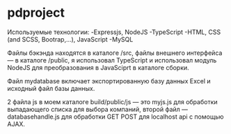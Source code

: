 # pdproject
Используемые технологии:
-Expressjs, NodeJS
-TypeScript
-HTML, CSS (and SCSS, Bootrap,...), JavaScript
-MySQL

Файлы бэкэнда находятся в каталоге /src, файлы внешнего интерфейса — в каталоге /public, я использовал TypeScript и использовал модуль NodeJS для преобразования в JavaSciprt в каталоге сборки.

Файл mydatabase включает экспортированную базу данных Excel и исходный файл базы данных.

2 файла js в моем каталоге build/public/js — это myjs.js для обработки выпадающего списка для выбора компаний, второй файл — databasehandle.js для обработки GET POST для localhost api с помощью AJAX.
